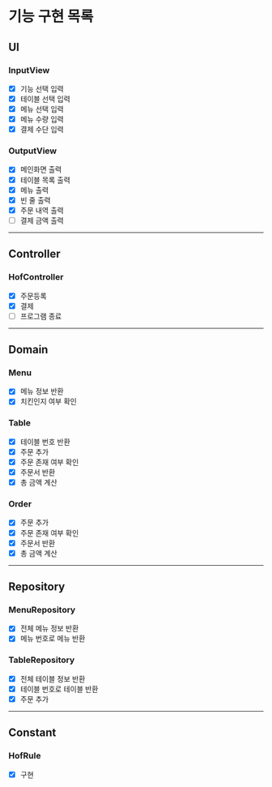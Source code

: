 # 기능 구현 목록

## UI
### InputView
- [x] 기능 선택 입력
- [x] 테이블 선택 입력
- [x] 메뉴 선택 입력
- [x] 메뉴 수량 입력
- [x] 결제 수단 입력

### OutputView
- [x] 메인화면 출력
- [x] 테이블 목록 출력
- [x] 메뉴 출력
- [x] 빈 줄 출력
- [x] 주문 내역 출력
- [ ] 결제 금액 출력
---

## Controller
### HofController
- [x] 주문등록
- [x] 결제
- [ ] 프로그램 종료
---

## Domain
### Menu
- [x] 메뉴 정보 반환
- [x] 치킨인지 여부 확인

### Table
- [x] 테이블 번호 반환
- [x] 주문 추가
- [x] 주문 존재 여부 확인
- [x] 주문서 반환
- [x] 총 금액 계산

### Order
- [x] 주문 추가
- [x] 주문 존재 여부 확인
- [x] 주문서 반환
- [x] 총 금액 계산
---

## Repository
### MenuRepository
- [x] 전체 메뉴 정보 반환
- [x] 메뉴 번호로 메뉴 반환

### TableRepository
- [x] 전체 테이블 정보 반환
- [x] 테이블 번호로 테이블 반환
- [x] 주문 추가
---

## Constant
### HofRule
- [x] 구현
